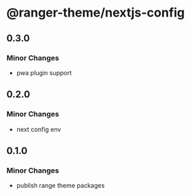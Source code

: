 # @ranger-theme/nextjs-config

## 0.3.0

### Minor Changes

- pwa plugin support

## 0.2.0

### Minor Changes

- next config env

## 0.1.0

### Minor Changes

- publish range theme packages
